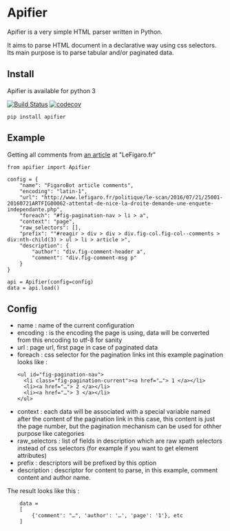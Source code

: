 # Apifier

Apifier is a very simple HTML parser written in Python.

It aims to parse HTML document in a declarative way using css selectors. Its
main purpose is to parse tabular and/or paginated data.

## Install

Apifier is available for python 3

[![Build Status](https://travis-ci.org/luxcem/apifier.svg?branch=master)](https://travis-ci.org/luxcem/apifier)
[![codecov](https://codecov.io/gh/luxcem/vizhash/branch/master/graph/badge.svg)](https://codecov.io/gh/luxcem/vizhash)

```
pip install apifier
```

## Example

Getting all comments from
[an article](http://www.lefigaro.fr/politique/le-scan/2016/07/21/25001-20160721ARTFIG00062-attentat-de-nice-la-droite-demande-une-enquete-independante.php)
at "LeFigaro.fr"

```
from apifier import Apifier

config = {
    "name": "FigaroBot article comments",
    "encoding": "latin-1",
    "url": "http://www.lefigaro.fr/politique/le-scan/2016/07/21/25001-20160721ARTFIG00062-attentat-de-nice-la-droite-demande-une-enquete-independante.php",
    "foreach": "#fig-pagination-nav > li > a",
    "context": "page",
    "raw_selectors": [],
    "prefix": ""#reagir > div > div > div.fig-col.fig-col--comments > div:nth-child(3) > ul > li > article >",
    "description": {
        "author": "div.fig-comment-header a",
        "comment": "div.fig-comment-msg p"
    }
}

api = Apifier(config=config)
data = api.load()
```

## Config

+ name : name of the current configuration
+ encoding : is the encoding the page is using, data will be converted from this encoding to utf-8 for sanity
+ url : page url, first page in case of paginated data
+ foreach : css selector for the pagination links int this example pagination looks like :
  ```
  <ul id="fig-pagination-nav">
    <li class="fig-pagination-current"><a href="…"> 1 </a></li>
    <li><a href="…"> 2 </a></li>
    <li><a href="…"> 3 </a></li>
  </ul>
  ```
+ context : each data will be associated with a special variable named after the content of the pagination link
  in this case, this content is just the page number, but the pagination mechanism can be used for othher purpose
  like categories
+ raw_selectors : list of fields in description which are raw xpath selectors instead of css selectors (for example if you want to get element attributes)  
+ prefix : descriptors will be prefixed by this option
+ description : descriptor for content to parse, in this example, comment content and author name.

The result looks like this :

```
    data =
    [
        {'comment': "…", 'author': '…', 'page': '1'}, etc
    ]
```
